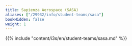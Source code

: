 ```yaml
---
title: Sapienza Aerospace (SASA)
aliases: ["/29932/info/student-teams/sasa"]
bookHidden: false
weight: 1
---
```


{{% include "content/i3s/en/student-teams/sasa.md" %}}